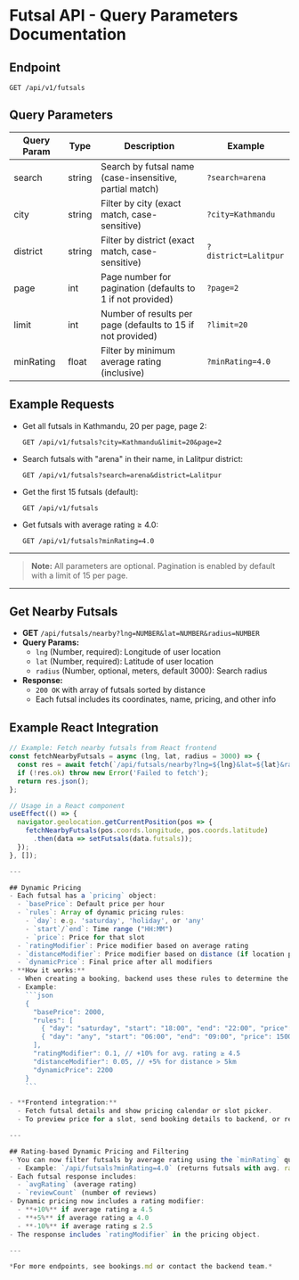 # Futsal API - Query Parameters Documentation

## Endpoint

`GET /api/v1/futsals`

## Query Parameters

| Query Param | Type   | Description                                                            | Example               |
|-------------|--------|------------------------------------------------------------------------|-----------------------|
| search      | string | Search by futsal name (case-insensitive, partial match)                | `?search=arena`       |
| city        | string | Filter by city (exact match, case-sensitive)                           | `?city=Kathmandu`     |
| district    | string | Filter by district (exact match, case-sensitive)                       | `?district=Lalitpur`  |
| page        | int    | Page number for pagination (defaults to 1 if not provided)             | `?page=2`             |
| limit       | int    | Number of results per page (defaults to 15 if not provided)            | `?limit=20`           |
| minRating   | float  | Filter by minimum average rating (inclusive)                           | `?minRating=4.0`      |

## Example Requests

- Get all futsals in Kathmandu, 20 per page, page 2:
  ```http
  GET /api/v1/futsals?city=Kathmandu&limit=20&page=2
  ```
- Search futsals with "arena" in their name, in Lalitpur district:
  ```http
  GET /api/v1/futsals?search=arena&district=Lalitpur
  ```
- Get the first 15 futsals (default):
  ```http
  GET /api/v1/futsals
  ```
- Get futsals with average rating ≥ 4.0:
  ```http
  GET /api/v1/futsals?minRating=4.0
  ```

---

> **Note:** All parameters are optional. Pagination is enabled by default with a limit of 15 per page.

---

## Get Nearby Futsals
- **GET** `/api/futsals/nearby?lng=NUMBER&lat=NUMBER&radius=NUMBER`
- **Query Params:**
  - `lng` (Number, required): Longitude of user location
  - `lat` (Number, required): Latitude of user location
  - `radius` (Number, optional, meters, default 3000): Search radius
- **Response:**
  - `200 OK` with array of futsals sorted by distance
  - Each futsal includes its coordinates, name, pricing, and other info

## Example React Integration

```js
// Example: Fetch nearby futsals from React frontend
const fetchNearbyFutsals = async (lng, lat, radius = 3000) => {
  const res = await fetch(`/api/futsals/nearby?lng=${lng}&lat=${lat}&radius=${radius}`);
  if (!res.ok) throw new Error('Failed to fetch');
  return res.json();
};

// Usage in a React component
useEffect(() => {
  navigator.geolocation.getCurrentPosition(pos => {
    fetchNearbyFutsals(pos.coords.longitude, pos.coords.latitude)
      .then(data => setFutsals(data.futsals));
  });
}, []);

---

## Dynamic Pricing
- Each futsal has a `pricing` object:
  - `basePrice`: Default price per hour
  - `rules`: Array of dynamic pricing rules:
    - `day`: e.g. 'saturday', 'holiday', or 'any'
    - `start`/`end`: Time range ("HH:MM")
    - `price`: Price for that slot
  - `ratingModifier`: Price modifier based on average rating
  - `distanceModifier`: Price modifier based on distance (if location provided)
  - `dynamicPrice`: Final price after all modifiers
- **How it works:**
  - When creating a booking, backend uses these rules to determine the price for the selected day and time.
  - Example:
    ```json
    {
      "basePrice": 2000,
      "rules": [
        { "day": "saturday", "start": "18:00", "end": "22:00", "price": 2500 },
        { "day": "any", "start": "06:00", "end": "09:00", "price": 1500 }
      ],
      "ratingModifier": 0.1, // +10% for avg. rating ≥ 4.5
      "distanceModifier": 0.05, // +5% for distance > 5km
      "dynamicPrice": 2200
    }
    ```

- **Frontend integration:**
  - Fetch futsal details and show pricing calendar or slot picker.
  - To preview price for a slot, send booking details to backend, or replicate pricing logic in JS for instant feedback.

---

## Rating-based Dynamic Pricing and Filtering
- You can now filter futsals by average rating using the `minRating` query param:
  - Example: `/api/futsals?minRating=4.0` (returns futsals with avg. rating ≥ 4.0)
- Each futsal response includes:
  - `avgRating` (average rating)
  - `reviewCount` (number of reviews)
- Dynamic pricing now includes a rating modifier:
  - **+10%** if average rating ≥ 4.5
  - **+5%** if average rating ≥ 4.0
  - **-10%** if average rating ≤ 2.5
- The response includes `ratingModifier` in the pricing object.

---

*For more endpoints, see bookings.md or contact the backend team.*
